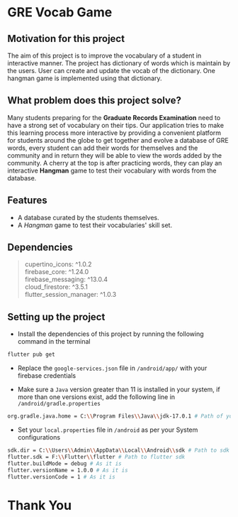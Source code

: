 # GRE Vocab Game

## Motivation for this project
The aim of this project is to improve the vocabulary of a student in interactive manner. The project has dictionary of words which is maintain by the users. User can create and update the vocab of the dictionary. One hangman game is implemented using that dictionary.

## What problem does this project solve?
Many students preparing for the **Graduate Records Examination** need to have a strong set of vocabulary on their tips. Our application tries to make this learning process more interactive by providing a convenient platform for students around the globe to get together and evolve a database of GRE words, every student can add their words for themselves and the community and in return they will be able to view the words added by the community. A cherry at the top is after practicing words, they can play an interactive **Hangman** game to test their vocabulary with words from the database.

## Features
- A database curated by the students themselves.
- A *Hangman* game to test their vocabularies' skill set.

## Dependencies
> cupertino_icons: ^1.0.2  
> firebase_core: ^1.24.0  
> firebase_messaging: ^13.0.4  
> cloud_firestore: ^3.5.1  
> flutter_session_manager: ^1.0.3

## Setting up the project

- Install the dependencies of this project by running the following command in the terminal
```sh
flutter pub get
```

- Replace the ```google-services.json``` file in ```/android/app/``` with your firebase credentials

- Make sure a ```Java``` version greater than 11 is installed in your system, if more than one versions exist, add the following line in ```/android/gradle.properties```

```sh
org.gradle.java.home = C:\\Program Files\\Java\\jdk-17.0.1 # Path of your jdk
```

- Set your ```local.properties``` file in ```/android``` as per your System configurations
```sh
sdk.dir = C:\\Users\\Admin\\AppData\\Local\\Android\\sdk # Path to sdk directory
flutter.sdk = F:\\Flutter\\flutter # Path to flutter sdk
flutter.buildMode = debug # As it is
flutter.versionName = 1.0.0 # As it is
flutter.versionCode = 1 # As it is
```

# Thank You
